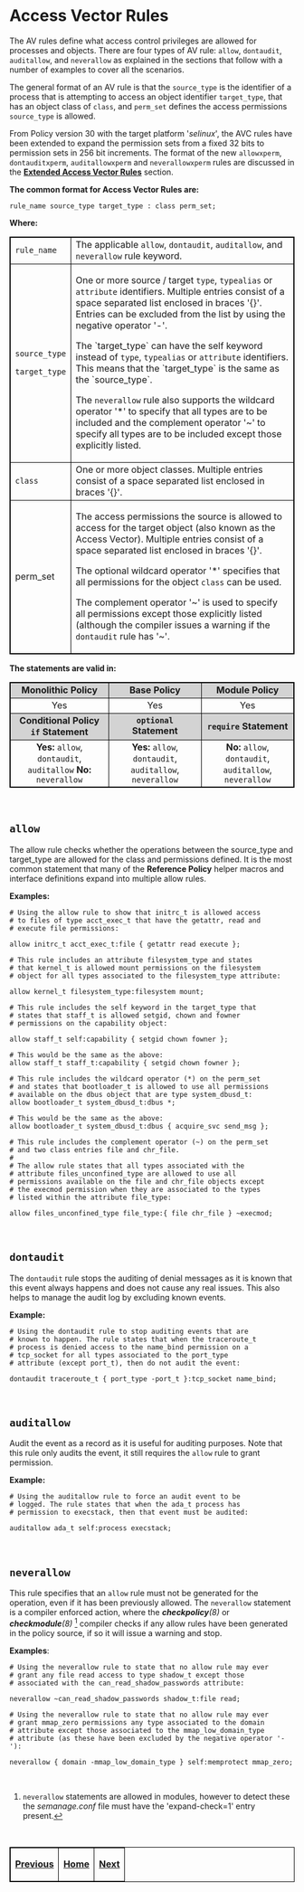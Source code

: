# Access Vector Rules

The AV rules define what access control privileges are allowed for
processes and objects. There are four types of AV rule: `allow`,
`dontaudit`, `auditallow`, and `neverallow` as explained in the sections that
follow with a number of examples to cover all the scenarios.

The general format of an AV rule is that the `source_type` is the
identifier of a process that is attempting to access an object
identifier `target_type`, that has an object class of `class`, and
`perm_set` defines the access permissions `source_type` is allowed.

From Policy version 30 with the target platform '*selinux*', the AVC
rules have been extended to expand the permission sets from a fixed 32
bits to permission sets in 256 bit increments. The format of the new
`allowxperm`, `dontauditxperm`, `auditallowxperm` and `neverallowxperm`
rules are discussed in the
[**Extended Access Vector Rules**](xperm_rules.md#extended-access-vector-rules)
section.

**The common format for Access Vector Rules are:**

`rule_name source_type target_type : class perm_set;`

**Where:**

<table>
<tbody>
<tr>
<td><code>rule_name</code></td>
<td>The applicable <code>allow</code>, <code>dontaudit</code>, <code>auditallow</code>, and <code>neverallow</code> rule keyword.</td>
</tr>
<tr>
<td><p><code>source_type</code></p>
<p><code>target_type</code></p></td>
<td><p>One or more source / target <code>type</code>, <code>typealias</code> or <code>attribute</code> identifiers. Multiple entries consist of a space separated list enclosed in braces '{}'. Entries can be excluded from the list by using the negative operator '-'.</p>
<p>The `target_type` can have the self keyword instead of <code>type</code>, <code>typealias</code> or <code>attribute</code> identifiers. This means that the `target_type` is the same as the `source_type`.</p>
<p>The <code>neverallow</code> rule also supports the wildcard operator '*' to specify that all types are to be included and the complement operator '~' to specify all types are to be included except those explicitly listed.</p></td>
</tr>
<tr>
<td><code>class</code></td>
<td>One or more object classes. Multiple entries consist of a space separated list enclosed in braces '{}'.</td>
</tr>
<tr>
<td>perm_set</td>
<td><p>The access permissions the source is allowed to access for the target object (also known as the Access Vector). Multiple entries consist of a space separated list enclosed in braces '{}'. </p>
<p>The optional wildcard operator '*' specifies that all permissions for the object <code>class</code> can be used. </p>
<p>The complement operator '~' is used to specify all permissions except those explicitly listed (although the compiler issues a warning if the <code>dontaudit</code> rule has '~'.</p></td>
</tr>
</tbody>
</table>

**The statements are valid in:**

<table style="text-align:center">
<tbody>
<tr style="background-color:#D3D3D3;">
<td><strong>Monolithic Policy</strong></td>
<td><strong>Base Policy</strong></td>
<td><strong>Module Policy</strong></td>
</tr>
<tr>
<td>Yes</td>
<td>Yes</td>
<td>Yes</td>
</tr>
<tr style="background-color:#D3D3D3;">
<td><strong>Conditional Policy <code>if</code> Statement</strong></td>
<td><strong><code>optional</code> Statement</strong></td>
<td><strong><code>require</code> Statement</strong></td>
</tr>
<tr>
<td><strong>Yes:</strong> <code>allow</code>, <code>dontaudit</code>, <code>auditallow</code> <strong>No:</strong> <code>neverallow</code></td>
<td><strong>Yes:</strong> <code>allow</code>, <code>dontaudit</code>, <code>auditallow</code>, <code>neverallow</code></td>
<td><strong>No:</strong> <code>allow</code>, <code>dontaudit</code>, <code>auditallow</code>, <code>neverallow</code></td>
</tr>
</tbody>
</table>

<br>

## `allow`

The allow rule checks whether the operations between the source\_type
and target_type are allowed for the class and permissions defined. It
is the most common statement that many of the **Reference Policy**
helper macros and interface definitions expand into multiple allow rules.

**Examples:**

```
# Using the allow rule to show that initrc_t is allowed access
# to files of type acct_exec_t that have the getattr, read and
# execute file permissions:

allow initrc_t acct_exec_t:file { getattr read execute };
```

```
# This rule includes an attribute filesystem_type and states
# that kernel_t is allowed mount permissions on the filesystem
# object for all types associated to the filesystem_type attribute:

allow kernel_t filesystem_type:filesystem mount;
```

```
# This rule includes the self keyword in the target_type that
# states that staff_t is allowed setgid, chown and fowner
# permissions on the capability object:

allow staff_t self:capability { setgid chown fowner };

# This would be the same as the above:
allow staff_t staff_t:capability { setgid chown fowner };
```

```
# This rule includes the wildcard operator (*) on the perm_set
# and states that bootloader_t is allowed to use all permissions
# available on the dbus object that are type system_dbusd_t:
allow bootloader_t system_dbusd_t:dbus *;

# This would be the same as the above:
allow bootloader_t system_dbusd_t:dbus { acquire_svc send_msg };
```

```
# This rule includes the complement operator (~) on the perm_set
# and two class entries file and chr_file.
#
# The allow rule states that all types associated with the
# attribute files_unconfined_type are allowed to use all
# permissions available on the file and chr_file objects except
# the execmod permission when they are associated to the types
# listed within the attribute file_type:

allow files_unconfined_type file_type:{ file chr_file } ~execmod;
```

<br>

## `dontaudit`

The `dontaudit` rule stops the auditing of denial messages as it is known
that this event always happens and does not cause any real issues. This
also helps to manage the audit log by excluding known events.

**Example:**

```
# Using the dontaudit rule to stop auditing events that are
# known to happen. The rule states that when the traceroute_t
# process is denied access to the name_bind permission on a
# tcp_socket for all types associated to the port_type
# attribute (except port_t), then do not audit the event:

dontaudit traceroute_t { port_type -port_t }:tcp_socket name_bind;
```

<br>

## `auditallow`

Audit the event as a record as it is useful for auditing purposes. Note
that this rule only audits the event, it still requires the `allow` rule
to grant permission.

**Example:**

```
# Using the auditallow rule to force an audit event to be
# logged. The rule states that when the ada_t process has
# permission to execstack, then that event must be audited:

auditallow ada_t self:process execstack;
```

<br>

## `neverallow`

This rule specifies that an `allow` rule must not be generated for the
operation, even if it has been previously allowed. The `neverallow`
statement is a compiler enforced action, where the ***checkpolicy**(8)* or
***checkmodule**(8)* <a href="#fna1" class="footnote-ref" id="fnavc1"><sup>1</sup></a>
compiler checks if any allow rules have been generated in the policy source,
if so it will issue a warning and stop.

**Examples**:

```
# Using the neverallow rule to state that no allow rule may ever
# grant any file read access to type shadow_t except those
# associated with the can_read_shadow_passwords attribute:

neverallow ~can_read_shadow_passwords shadow_t:file read;
```

```
# Using the neverallow rule to state that no allow rule may ever
# grant mmap_zero permissions any type associated to the domain
# attribute except those associated to the mmap_low_domain_type
# attribute (as these have been excluded by the negative operator '-'):

neverallow { domain -mmap_low_domain_type } self:memprotect mmap_zero;
```

<br>

<section class="footnotes">
<ol>
<li id="fna1"><p><code>neverallow</code> statements are allowed in modules, however to detect these the <em>semanage.conf</em> file must have the 'expand-check=1' entry present.<a href="#fnavc1" class="footnote-back">↩</a></p></li>
</ol>
</section>

<br>

<!-- %CUTHERE% -->

<table>
<tbody>
<td><center>
<p><a href="bounds_rules.md#bounds-rules" title="Bounds Rules"> <strong>Previous</strong></a></p>
</center></td>
<td><center>
<p><a href="README.md#the-selinux-notebook" title="The SELinux Notebook"> <strong>Home</strong></a></p>
</center></td>
<td><center>
<p><a href="xperm_rules.md#extended-access-vector-rules" title="Extended Access Vector Rules"> <strong>Next</strong></a></p>
</center></td>
</tbody>
</table>

<head>
    <style>table { border-collapse: collapse; }
    table, td, th { border: 1px solid black; }
    </style>
</head>
